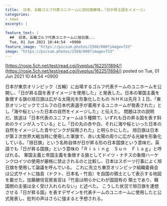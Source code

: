 ```yaml
---
title:  日本、五輪ゴルフ代表ユニホームに旭日旗模様…「日が昇る国をイメージ」 
categories:
- news
excerpt: |
  
feature_text: |
  ##  日本、五輪ゴルフ代表ユニホームに旭日旗...
  Tue, 01 Jun 2021 10:44:54  +0900
feature_image: "https://picsum.photos/2560/600?image=733"
image: "https://picsum.photos/2560/600?image=733"
---
```


[https://rosie.5ch.net/test/read.cgi/liveplus/1622511894/](https://rosie.5ch.net/test/read.cgi/liveplus/1622511894/)
posted on Tue, 01 Jun 2021 10:44:54  +0900

<!--more-->

日本が東京オリンピック（五輪）に出場するゴルフ代表チームのユニホームを公開し、「日が昇る国を表すイメージを使用した」と発表した。日本の軍国主義を象徴する旗の旭日旗は広がる太陽光を形象化したもの ＮＨＫは先月３１日、「東京オリンピックでゴルフの日本代表選手が着用するユニホームが発表された」とし「海や桜といった日本の自然をイメージした」と伝えた。 問題は次の説明だ。放送は「日本代表のユニフォームは５種類で、いずれも日の昇る国を表す斜めのラインが入っている」とし「日の丸の赤や白、それに海や桜といった日本の自然をイメージした青やピンクが採用された」と明らかにした。 旭日旗は日本が第２次世界大戦当時に使用した軍旗で、赤い太陽の周りに広がる光線を形象化している。「旭日旗」という名称自体が日が昇る形の日本国旗という意味だ。英語でも「日が昇る国旗」という意味の「Ｒｉｓｉｎｇ　Ｓｕｎ　Ｆｌａｇ」と呼ばれる。 軍国主義と帝国主義を象徴する旗としてドイツ・ナチスの象徴ハーケンクロイツの使用が厳格に禁止されるのと比較し、日本はスポーツ行事によく旭日旗を使用して論議を呼んでいる。 これに先立ち東京オリンピック組織委員会は公式サイトに独島（ドクト、日本名・竹島）を自国の領土として表示する地図を載せた。加藤勝信官房長官は「竹島は明らかにわが国固有の 領土であり、韓国側の主張は全く受け入れられない」と述べた。 こうした状況で旭日旗を連想させる「日が昇る国」を表すデザインを代表チームのユニホームに使用したと公式発表し、批判の声はさらに強まると予想される。
